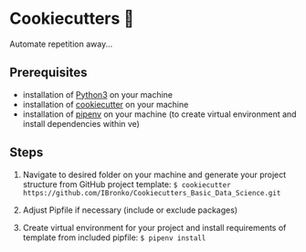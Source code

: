 # Cookiecutters 🍪

Automate repetition away... 

## Prerequisites

- installation of [Python3](https://www.python.org) on your machine  
- installation of [cookiecutter](https://cookiecutter.readthedocs.io/en/2.0.2/installation.html) on your machine
- installation of [pipenv](https://docs.pipenv.org) on your machine (to create virtual environment and install dependencies within ve)

## Steps

1. Navigate to desired folder on your machine and generate your project structure from GitHub project template: 
`$ cookiecutter https://github.com/IBronko/Cookiecutters_Basic_Data_Science.git`

2. Adjust Pipfile if necessary (include or exclude packages)

3. Create virtual environment for your project and install requirements of template from included pipfile: 
`$ pipenv install`




